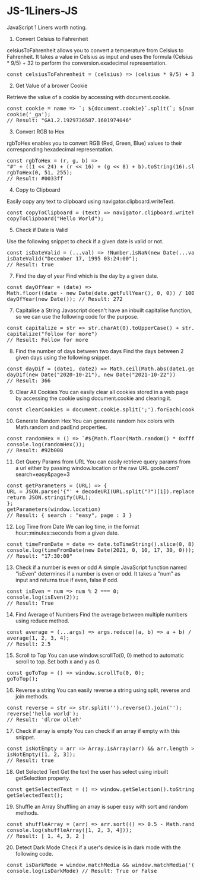 # JS-1Liners-JS
JavaScript 1 Liners worth noting.

1. Convert Celsius to Fahrenheit

<p>celsiusToFahrenheit allows you to convert a temperature from Celsius to Fahrenheit. It takes a value in 
Celsius as input and uses the formula (Celsius * 9/5) + 32 to perform the conversion.exadecimal representation.</p>
<pre>
const celsiusToFahrenheit = (celsius) => (celsius * 9/5) + 32; celsiusToFahrenheit(30); // Result: 86
</pre>

2. Get Value of a brower Cookie
<p>Retrieve the value of a cookie by accessing with document.cookie.</p>
<pre>
const cookie = name => `; ${document.cookie}`.split(`; ${name}=`).pop().split(';').shift(); 
cookie('_ga'); 
// Result: "GA1.2.1929736587.1601974046" 
</pre>

3. Convert RGB to Hex
<p>rgbToHex enables you to convert RGB (Red, Green, Blue) values to their corresponding hexadecimal representation.</p>
<pre>
const rgbToHex = (r, g, b) => 
"#" + ((1 << 24) + (r << 16) + (g << 8) + b).toString(16).slice(1); 
rgbToHex(0, 51, 255); 
// Result: #0033ff 
</pre>

4. Copy to Clipboard
<p>Easily copy any text to clipboard using navigator.clipboard.writeText.</p>
<pre>
const copyToClipboard = (text) => navigator.clipboard.writeText(text); 
copyToClipboard("Hello World"); 
</pre>

5. Check if Date is Valid
<p>Use the following snippet to check if a given date is valid or not.</p>
<pre>
const isDateValid = (...val) => !Number.isNaN(new Date(...val).valueOf()); 
isDateValid("December 17, 1995 03:24:00"); 
// Result: true 
</pre>

7. Find the day of year
Find which is the day by a given date. 
<pre>
const dayOfYear = (date) => 
Math.floor((date - new Date(date.getFullYear(), 0, 0)) / 1000 / 60 / 60 / 24); 
dayOfYear(new Date()); // Result: 272 
</pre>

7. Capitalise a String
Javascript doesn't have an inbuilt capitalise function, so we can use the following code for the purpose. 
<pre>
const capitalize = str => str.charAt(0).toUpperCase() + str.slice(1) 
capitalize("follow for more") 
// Result: Follow for more 
</pre>

8. Find the number of days between two days
Find the days between 2 given days using the following snippet. 
<pre>
const dayDif = (date1, date2) => Math.ceil(Math.abs(date1.getTime() - date2.getTime()) / 86400000) 
dayDif(new Date("2020-10-21"), new Date("2021-10-22")) 
// Result: 366 
</pre>

9. Clear All Cookies
You can easily clear all cookies stored in a web page by accessing the cookie using document.cookie and clearing it. 
<pre>
const clearCookies = document.cookie.split(';').forEach(cookie => document.cookie = cookie.replace(/^ +/, '').replace(/=.*/, `=;expires=${new Date(0).toUTCString()};path=/`)); 
</pre>

10. Generate Random Hex
You can generate random hex colors with Math.random and padEnd properties. 
<pre>
const randomHex = () => `#${Math.floor(Math.random() * 0xffffff).toString(16).padEnd(6, "0")}`; 
console.log(randomHex()); 
// Result: #92b008 
</pre>

11. Get Query Params from URL
You can easily retrieve query params from a url either by passing window.location or the raw URL goole.com?search=easy&page=3 
<pre>
const getParameters = (URL) => { 
URL = JSON.parse('{"' + decodeURI(URL.split("?")[1]).replace(/"/g, '\\"').replace(/&/g, '","').replace(/=/g, '":"') +'"}'); 
return JSON.stringify(URL); 
}; 
getParameters(window.location) 
// Result: { search : "easy", page : 3 } 
</pre>

12. Log Time from Date
We can log time, in the format hour::minutes::seconds from a given date. 
<pre>
const timeFromDate = date => date.toTimeString().slice(0, 8); 
console.log(timeFromDate(new Date(2021, 0, 10, 17, 30, 0))); 
// Result: "17:30:00" 
</pre>

13. Check if a number is even or odd
A simple JavaScript function named "isEven" determines if a number is even or odd. It takes a "num" as input and returns true if even, false if odd. 
<pre>
const isEven = num => num % 2 === 0; 
console.log(isEven(2)); 
// Result: True 
</pre>

14. Find Average of Numbers
Find the average between multiple numbers using reduce method. 
<pre>
const average = (...args) => args.reduce((a, b) => a + b) / args.length; 
average(1, 2, 3, 4); 
// Result: 2.5 
</pre>

15. Scroll to Top
You can use window.scrollTo(0, 0) method to automatic scroll to top. Set both x and y as 0. 
<pre>
const goToTop = () => window.scrollTo(0, 0); 
goToTop(); 
</pre>

16. Reverse a string
You can easily reverse a string using split, reverse and join methods. 
<pre>
const reverse = str => str.split('').reverse().join(''); 
reverse('hello world'); 
// Result: 'dlrow olleh' 
</pre>

17. Check if array is empty
You can check if an array if empty with this snippet. 
<pre>
const isNotEmpty = arr => Array.isArray(arr) && arr.length > 0; 
isNotEmpty([1, 2, 3]); 
// Result: true 
</pre>

18. Get Selected Text
Get the text the user has select using inbuilt getSelection property. 
<pre>
const getSelectedText = () => window.getSelection().toString(); 
getSelectedText(); 
</pre>

19. Shuffle an Array
Shuffling an array is super easy with sort and random methods. 
<pre>
const shuffleArray = (arr) => arr.sort(() => 0.5 - Math.random()); 
console.log(shuffleArray([1, 2, 3, 4])); 
// Result: [ 1, 4, 3, 2 ] 
</pre>

20. Detect Dark Mode
Check if a user's device is in dark mode with the following code. 
<pre>
const isDarkMode = window.matchMedia && window.matchMedia('(prefers-color-scheme: dark)').matches 
console.log(isDarkMode) // Result: True or False 
</pre>
